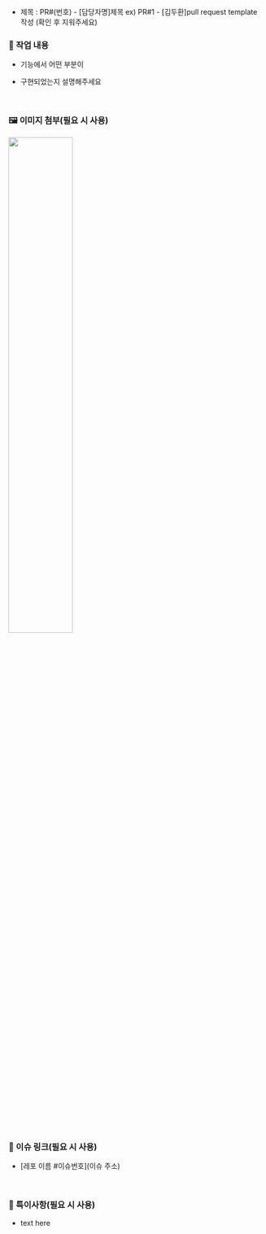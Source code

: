 - 제목 : PR#(번호) - [담당자명]제목
  ex) PR#1 - [김두환]pull request template 작성
  (확인 후 지워주세요)

### 🔎 작업 내용

- 기능에서 어떤 부분이
- 구현되었는지 설명해주세요

  <br/>

### 🖼 이미지 첨부(필요 시 사용)

<img src="파일주소" width="50%" height="50%"/>

<br/>

### 🎯 이슈 링크(필요 시 사용)

- [레포 이름 #이슈번호](이슈 주소)

<br/>

### 👀 특이사항(필요 시 사용)

- text here

<br/>
